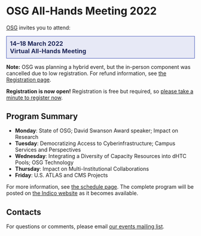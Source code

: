 # OSG All-Hands Meeting 2022

[OSG](https://www.osg-htc.org) invites you to attend:

<div style="border: 1px solid #3F51B5; color: #20295A; background-color: #E7E9F6; padding: 1ex; font-size: 115%; font-weight: bold;">
  14&ndash;18 March 2022
  <br>
  Virtual All-Hands Meeting
</div>

**Note:** OSG was planning a hybrid event, but the in-person component was cancelled due to low registration.
For refund information, see [the Registration page](registration.md).

**Registration is now open!**
Registration is free but required,
so [please take a minute to register now](https://indico.fnal.gov/event/53029/registrations/).

## Program Summary

*   **Monday**: State of OSG; David Swanson Award speaker; Impact on Research
*   **Tuesday**: Democratizing Access to Cyberinfrastructure; Campus Services and Perspectives
*   **Wednesday**: Integrating a Diversity of Capacity Resources into dHTC Pools; OSG Technology
*   **Thursday**: Impact on Multi-Institutional Collaborations
*   **Friday**: U.S. ATLAS and CMS Projects

For more information, see [the schedule page](schedule.md).
The complete program will be posted on
[the Indico website](https://indico.fnal.gov/event/53029/timetable/)
as it becomes available.

## Contacts

For questions or comments, please email
[our events mailing list](mailto:events@opensciencegrid.org).
